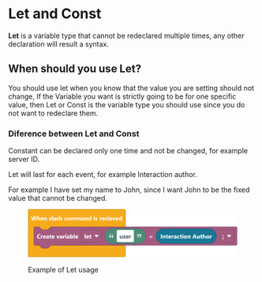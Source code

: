 # Let and Const

**Let** is a variable type that cannot be redeclared multiple times, any other declaration will result a syntax.

## When should you use Let?

You should use let when you know that the value you are setting should not change, If the Variable you want is strictly going to be for one specific value, then Let or Const is the variable type you should use since you do not want to redeclare them.

### Diference between Let and Const

Constant can be declared only one time and not be changed, for example server ID.

Let will last for each event, for example Interaction author.



For example I have set my name to John, since I want John to be the fixed value that cannot be changed.

<figure><img src="../../../.gitbook/assets/screenshot (81) (1).png" alt=""><figcaption><p>Example of Let usage</p></figcaption></figure>
